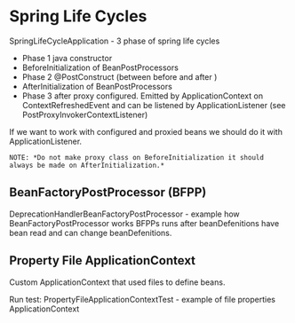 # Spring Life Cycles

SpringLifeCycleApplication - 3 phase of spring life cycles

- Phase 1 java constructor
- BeforeInitialization of BeanPostProcessors
- Phase 2 @PostConstruct (between before and after  )
- AfterInitialization of BeanPostProcessors
- Phase 3 after proxy configured. Emitted by ApplicationContext on ContextRefreshedEvent and can be listened by ApplicationListener (see PostProxyInvokerContextListener)

If we want to work with configured and proxied beans we should do it with ApplicationListener.

```NOTE: *Do not make proxy class on BeforeInitialization it should always be made on AfterInitialization.*```

## BeanFactoryPostProcessor (BFPP)
DeprecationHandlerBeanFactoryPostProcessor - example how BeanFactoryPostProcessor works
BFPPs runs after beanDefenitions have bean read and can change beanDefenitions.

## Property File ApplicationContext

Custom ApplicationContext that used files to define beans. 

Run test:
PropertyFileApplicationContextTest - example of file properties ApplicationContext

